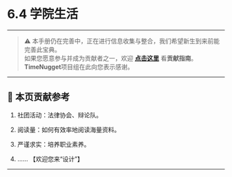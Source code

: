 # 6.4 学院生活

---

> ⚠️ 本手册仍在完善中，正在进行信息收集与整合，我们希望新生到来前能完善此宝典。  
> 如果您愿意参与并成为贡献者之一，欢迎 **[点击这里](/CONTRIBUTING)** 看**贡献指南**。  
> **TimeNugget**项目组在此向您表示感谢。  

---

## 📌 本页贡献参考

1. 社团活动：法律协会、辩论队。

2. 阅读量：如何有效率地阅读海量资料。

3. 严谨求实：培养职业素养。

4. ……  【欢迎您来“设计”】

---
